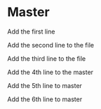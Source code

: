 # Master

Add the first line

Add the second line to the file

Add the third line to the file

Add the 4th line to the master

Add the 5th line to master

Add the 6th line to master
